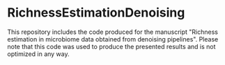 # RichnessEstimationDenoising
This repository includes the code produced for the manuscript "Richness estimation in microbiome data obtained from denoising pipelines". Please note that this code was used to produce the presented results and is not optimized in any way.
